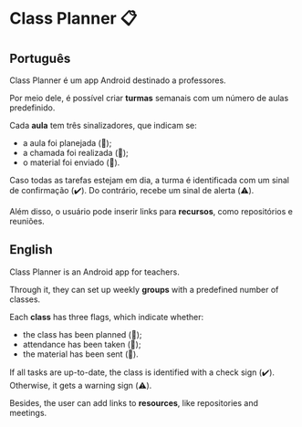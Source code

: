 # Class Planner 📋

## Português
Class Planner é um app Android destinado a professores.

Por meio dele, é possível criar **turmas** semanais com um número de aulas predefinido.

Cada **aula** tem três sinalizadores, que indicam se:
  * a aula foi planejada (📝);
  * a chamada foi realizada (📢);
  * o material foi enviado (📧).
  
Caso todas as tarefas estejam em dia, a turma é identificada com um sinal de confirmação (✔️). Do contrário, recebe um sinal de alerta (⚠️).

Além disso, o usuário pode inserir links para **recursos**, como repositórios e reuniões.

## English
Class Planner is an Android app for teachers.

Through it, they can set up weekly **groups** with a predefined number of classes.

Each **class** has three flags, which indicate whether:
  * the class has been planned (📝);
  * attendance has been taken (📢);
  * the material has been sent (📧).
  
If all tasks are up-to-date, the class is identified with a check sign (✔️). Otherwise, it gets a warning sign (⚠️).

Besides, the user can add links to **resources**, like repositories and meetings.

